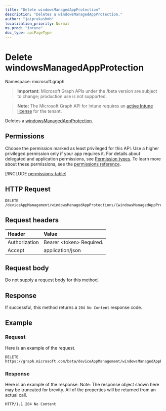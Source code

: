 ```yaml
---
title: "Delete windowsManagedAppProtection"
description: "Deletes a windowsManagedAppProtection."
author: "jaiprakashmb"
localization_priority: Normal
ms.prod: "intune"
doc_type: apiPageType
---
```


# Delete windowsManagedAppProtection

Namespace: microsoft.graph

> **Important:** Microsoft Graph APIs under the /beta version are subject to change; production use is not supported.

> **Note:** The Microsoft Graph API for Intune requires an [active Intune license](https://go.microsoft.com/fwlink/?linkid=839381) for the tenant.

Deletes a [windowsManagedAppProtection](../resources/intune-mam-windowsmanagedappprotection.md).

## Permissions
Choose the permission marked as least privileged for this API. Use a higher privileged permission only if your app requires it. For details about delegated and application permissions, see [Permission types](/graph/permissions-overview#permission-types). To learn more about these permissions, see the [permissions reference](/graph/permissions-reference).

<!-- { "blockType": "permissions", "name": "intune_mam_windowsmanagedappprotection_delete" } -->
[!INCLUDE [permissions-table](../includes/permissions/intune-mam-windowsmanagedappprotection-delete-permissions.md)]

## HTTP Request
<!-- {
  "blockType": "ignored"
}
-->
``` http
DELETE /deviceAppManagement/windowsManagedAppProtections/{windowsManagedAppProtectionId}
```

## Request headers
|Header|Value|
|:---|:---|
|Authorization|Bearer &lt;token&gt; Required.|
|Accept|application/json|

## Request body
Do not supply a request body for this method.

## Response
If successful, this method returns a `204 No Content` response code.

## Example

### Request
Here is an example of the request.
``` http
DELETE https://graph.microsoft.com/beta/deviceAppManagement/windowsManagedAppProtections/{windowsManagedAppProtectionId}
```

### Response
Here is an example of the response. Note: The response object shown here may be truncated for brevity. All of the properties will be returned from an actual call.
``` http
HTTP/1.1 204 No Content
```
